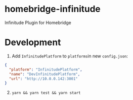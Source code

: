 # homebridge-infinitude
Infinitude Plugin for Homebridge

# Development

1. Add `InfinitudePlatform` to `platforms`in new `config.json`:
```json
{
  "platform": "InfinitudePlatform",
  "name": "DevInfinitudePlatform",
  "url": "http://10.0.0.142:3001"
}
```
2. `yarn && yarn test && yarn start`